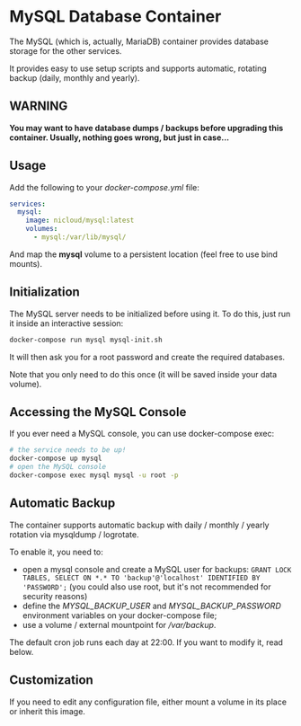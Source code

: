 # MySQL Database Container

The MySQL (which is, actually, MariaDB) container provides database storage for
the other services.

It provides easy to use setup scripts and supports automatic, rotating backup
(daily, monthly and yearly).

## WARNING

**You may want to have database dumps / backups before upgrading this container.
Usually, nothing goes wrong, but just in case...**

## Usage

Add the following to your *docker-compose.yml* file:

```yaml
services:
  mysql:
    image: nicloud/mysql:latest
    volumes:
      - mysql:/var/lib/mysql/
```

And map the **mysql** volume to a persistent location (feel free to use bind
mounts).

## Initialization

The MySQL server needs to be initialized before using it.
To do this, just run it inside an interactive session:

```bash
docker-compose run mysql mysql-init.sh
```

It will then ask you for a root password and create the required databases.

Note that you only need to do this once (it will be saved inside your data
volume).

## Accessing the MySQL Console

If you ever need a MySQL console, you can use docker-compose exec:

```bash
# the service needs to be up!
docker-compose up mysql
# open the MySQL console
docker-compose exec mysql mysql -u root -p
```

## Automatic Backup

The container supports automatic backup with daily / monthly / yearly rotation
via mysqldump / logrotate.

To enable it, you need to:

- open a mysql console and create a MySQL user for backups:
  `GRANT LOCK TABLES, SELECT ON *.* TO 'backup'@'localhost' IDENTIFIED BY 'PASSWORD';`
  (you could also use root, but it's not recommended for security reasons)
- define the _MYSQL_BACKUP_USER_ and _MYSQL_BACKUP_PASSWORD_ environment variables on your docker-compose file;
- use a volume / external mountpoint for _/var/backup_.

The default cron job runs each day at 22:00. If you want to modify it, read below.

## Customization

If you need to edit any configuration file, either mount a volume in its place
or inherit this image.

